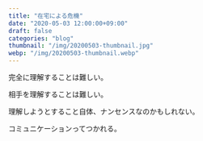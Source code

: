 ```yaml
---
title: "在宅による危機"
date: "2020-05-03 12:00:00+09:00"
draft: false
categories: "blog"
thumbnail: "/img/20200503-thumbnail.jpg"
webp: "/img/20200503-thumbnail.webp"
---
```


完全に理解することは難しい。

相手を理解することは難しい。

理解しようとすること自体、ナンセンスなのかもしれない。

コミュニケーションってつかれる。